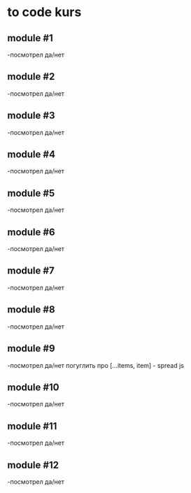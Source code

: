 # to code kurs

## module #1
-посмотрел да/нет

## module #2
-посмотрел да/нет

## module #3
-посмотрел да/нет

## module #4
-посмотрел да/нет

## module #5
-посмотрел да/нет

## module #6
-посмотрел да/нет

## module #7
-посмотрел да/нет

## module #8
-посмотрел да/нет

## module #9
-посмотрел да/нет
погуглить про [...items, item] - spread js

## module #10
-посмотрел да/нет

## module #11
-посмотрел да/нет

## module #12
-посмотрел да/нет
